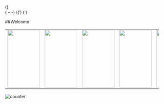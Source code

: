 (\(\
( – -)
((‘) (’)

##Welcome

<table>
    <tr>
        <td>
            <img width="106" height="188" src="https://i.pinimg.com/originals/91/35/aa/9135aa58e32746cd22419339c68f2bdd.gif">
        </td>
        <td>
            <img width="106" height="188" src="https://i.pinimg.com/originals/de/ae/cb/deaecb99387868f9f5acc2e113b36308.gif">
        </td>
        <td>
            <img width="106" height="188" src="https://i.pinimg.com/originals/71/05/83/710583faccd12475be2a922906ddd356.gif">
        </td>
        <td>
            <img width="106" height="188" src="https://media3.giphy.com/media/3dhmyq6EKw2x7eFt4X/giphy.gif?cid=790b761173016aa51acfa034e02c05db8bf6f6ad0ae85b9f&rid=giphy.gif&ct=g">
        </td>
        <td>
            <img width="106" height="188" src="https://i.pinimg.com/originals/06/aa/a6/06aaa62868d275bde9d847db72e525bf.gif">
        </td>
    </tr>
</table>

![counter](https://en44yevwakjkb4c.m.pipedream.net)
